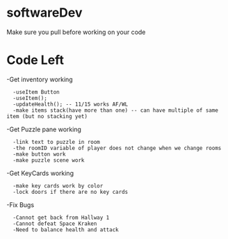 # softwareDev
Make sure you pull before working on your code

# Code Left

-Get inventory working
      
      -useItem Button
      -useItem();
      -updateHealth(); -- 11/15 works AF/WL
      -make items stack(have more than one) -- can have multiple of same item (but no stacking yet)
      
-Get Puzzle pane working
      
      -link text to puzzle in room
      -the roomID variable of player does not change when we change rooms
      -make button work
      -make puzzle scene work
      
-Get KeyCards working
      
      -make key cards work by color
      -lock doors if there are no key cards
    
-Fix Bugs
      
      -Cannot get back from Hallway 1
      -Cannot defeat Space Kraken
      -Need to balance health and attack
      
